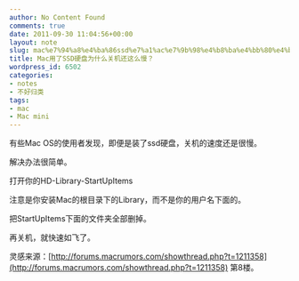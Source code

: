 ```yaml
---
author: No Content Found
comments: true
date: 2011-09-30 11:04:56+00:00
layout: note
slug: mac%e7%94%a8%e4%ba%86ssd%e7%a1%ac%e7%9b%98%e4%b8%ba%e4%bb%80%e4%b9%88%e5%85%b3%e6%9c%ba%e8%bf%98%e8%bf%99%e4%b9%88%e6%85%a2%ef%bc%9f
title: Mac用了SSD硬盘为什么关机还这么慢？
wordpress_id: 6502
categories:
- notes
- 不好归类
tags:
- mac
- Mac mini
---
```


有些Mac OS的使用者发现，即便是装了ssd硬盘，关机的速度还是很慢。





解决办法很简单。





打开你的HD-Library-StartUpItems





注意是你安装Mac的根目录下的Library，而不是你的用户名下面的。





把StartUpItems下面的文件夹全部删掉。





再关机，就快速如飞了。





灵感来源：[http://forums.macrumors.com/showthread.php?t=1211358](http://forums.macrumors.com/showthread.php?t=1211358) 第8楼。
